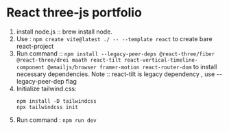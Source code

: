 # React three-js portfolio

1. install node.js :: brew install node.
2. Use : `npm create vite@latest ./ -- --template react` to create bare react-project
3. Run command :: `npm install --legacy-peer-deps @react-three/fiber @react-three/drei maath react-tilt react-vertical-timeline-component @emailjs/browser framer-motion react-router-dom` to install necessary dependencies.
        Note :: react-tilt is legacy dependency , use --legacy-peer-dep flag
4. Initialize tailwind.css:
    ```
    npm install -D tailwindcss
    npx tailwindcss init
    ```
5. Run command : `npm run dev`
